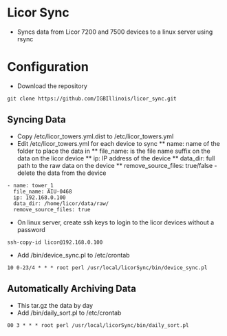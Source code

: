 # Licor Sync
* Syncs data from Licor 7200 and 7500 devices to a linux server using rsync

# Configuration
* Download the repository
```
git clone https://github.com/IGBIllinois/licor_sync.git
```
## Syncing Data
* Copy /etc/licor_towers.yml.dist to /etc/licor_towers.yml
* Edit /etc/licor_towers.yml for each device to sync
** name: name of the folder to place the data in
** file_name: is the file name suffix on the data on the licor device
** ip: IP address of the device
** data_dir: full path to the raw data on the device
** remove_source_files: true/false - delete the data from the device
```
- name: tower_1
  file_name: AIU-0468
  ip: 192.168.0.100
  data_dir: /home/licor/data/raw/
  remove_source_files: true
```
* On linux server, create ssh keys to login to the licor devices without a password
```
ssh-copy-id licor@192.168.0.100
```
* Add /bin/device_sync.pl to /etc/crontab
```
10 0-23/4 * * * root perl /usr/local/licorSync/bin/device_sync.pl
```

## Automatically Archiving Data
* This tar.gz the data by day
* Add /bin/daily_sort.pl to /etc/crontab
```
00 3 * * * root perl /usr/local/licorSync/bin/daily_sort.pl
```
